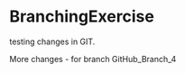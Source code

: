 BranchingExercise
=================

testing changes in GIT.

More changes - for branch GitHub_Branch_4